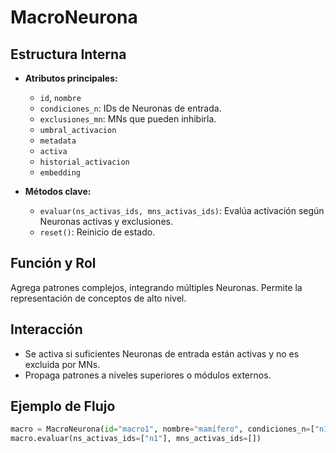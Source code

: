 # MacroNeurona

## Estructura Interna

- **Atributos principales:**
  - `id`, `nombre`
  - `condiciones_n`: IDs de Neuronas de entrada.
  - `exclusiones_mn`: MNs que pueden inhibirla.
  - `umbral_activacion`
  - `metadata`
  - `activa`
  - `historial_activacion`
  - `embedding`

- **Métodos clave:**
  - `evaluar(ns_activas_ids, mns_activas_ids)`: Evalúa activación según Neuronas activas y exclusiones.
  - `reset()`: Reinicio de estado.

## Función y Rol

Agrega patrones complejos, integrando múltiples Neuronas. Permite la representación de conceptos de alto nivel.

## Interacción

- Se activa si suficientes Neuronas de entrada están activas y no es excluida por MNs.
- Propaga patrones a niveles superiores o módulos externos.

## Ejemplo de Flujo

```python
macro = MacroNeurona(id="macro1", nombre="mamífero", condiciones_n=["n1", "n2"])
macro.evaluar(ns_activas_ids=["n1"], mns_activas_ids=[])